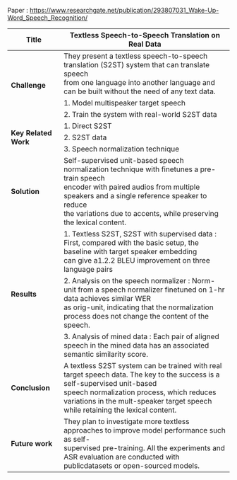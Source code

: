 Paper : https://www.researchgate.net/publication/293807031_Wake-Up-Word_Speech_Recognition/

<table class="tg">
<thead>
  <tr>
    <th class="tg-0pky"><span style="font-weight:bold">Title</span></th>
    <th class="tg-0pky"><span style="font-weight:bold">Textless Speech-to-Speech Translation on Real Data</span></th>
  </tr>
</thead>
<tbody>
  <tr>
    <td class="tg-0pky" rowspan="3"><span style="font-weight:bold">Challenge</span></td>
    <td class="tg-0pky">They present a textless speech-to-speech translation (S2ST) system that can translate speech<br>from one language into another language and can be built without the need of any text data.<br></td>
  </tr>
  <tr>
    <td class="tg-0pky">1. Model multispeaker target speech</td>
  </tr>
  <tr>
    <td class="tg-0pky">2. Train the system with real-world S2ST data</td>
  </tr>
  <tr>
    <td class="tg-fymr" rowspan="3"><span style="font-weight:bold">Key Related Work</span></td>
    <td class="tg-0pky">1. Direct S2ST</td>
  </tr>
  <tr>
    <td class="tg-0pky">2. S2ST data</td>
  </tr>
  <tr>
    <td class="tg-0pky">3. Speech normalization technique</td>
  </tr>
  <tr>
    <td class="tg-0pky"><span style="font-weight:bold">Solution</span></td>
    <td class="tg-0pky">Self-supervised unit-based speech normalization technique with finetunes a pre-train speech<br>encoder with paired audios from multiple speakers and a single reference speaker to reduce <br>the variations due to accents, while preserving the lexical content.</td>
  </tr>
  <tr>
    <td class="tg-0pky" rowspan="3"><span style="font-weight:bold">Results</span></td>
    <td class="tg-0pky">1. Textless S2ST, S2ST with supervised data : First, compared with the basic setup, the baseline with target speaker embedding<br>can give a1.2.2 BLEU improvement on three language pairs</td>
  </tr>
  <tr>
    <td class="tg-0lax">2. Analysis on the speech normalizer : Norm-unit from a speech normalizer finetuned on 1-hr data achieves similar WER<br>as orig-unit, indicating that the normalization process does not change the content of the speech.</td>
  </tr>
  <tr>
    <td class="tg-0lax">3. Analysis of mined data : Each pair of aligned speech in the mined data has an associated semantic similarity score.</td>
  </tr>
  <tr>
    <td class="tg-0pky"><span style="font-weight:bold">Conclusion</span></td>
    <td class="tg-0pky">A textless S2ST system can be trained with real target speech data. The key to the success is a self-supervised unit-based<br>speech normalization process, which reduces variations in the mult-speaker target speech while retaining the lexical content.</td>
  </tr>
  <tr>
    <td class="tg-0pky"><span style="font-weight:bold">Future work</span></td>
    <td class="tg-0pky">They plan to investigate more textless approaches to improve model performance such as self-<br>supervised pre-training. All the experiments and ASR evaluation are conducted with publicdatasets or open-sourced models.<br></td>
  </tr>
</tbody>
</table>
